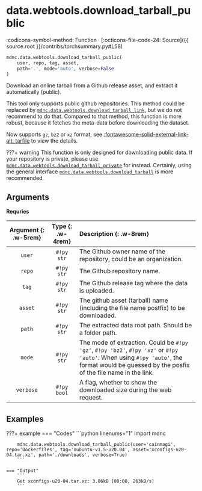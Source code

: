 # data.webtools.download_tarball_public

:codicons-symbol-method: Function · [:octicons-file-code-24: Source]({{ source.root }}/contribs/torchsummary.py#L58)

```python
mdnc.data.webtools.download_tarball_public(
    user, repo, tag, asset,
    path='.', mode='auto', verbose=False
)
```

Download an online tarball from a Github release asset, and extract it automatically (public).

This tool only supports public github repositories. This method could be replaced by [`mdnc.data.webtools.download_tarball_link`](../download_tarball_link), but we do not recommend to do that. Compared to that method, this function is more robust, because it fetches the meta-data before downloading the dataset.

Now supports `gz`, `bz2` or `xz` format, see [:fontawesome-solid-external-link-alt: tarfile][pydoc-tarfile] to view the details.

???+ warning
    This function is only designed for downloading public data. If your repository is private, please use [`mdnc.data.webtools.download_tarball_private`](../download_tarball_private) for instead. Certainly, using the general interface [`mdnc.data.webtools.download_tarball`](../download_tarball) is more recommended.

## Arguments

**Requries**

| Argument {: .w-5rem} | Type {: .w-4rem} | Description {: .w-8rem} |
| :------: | :-----: | :---------- |
| `user`  | `#!py str` | The Github owner name of the repository, could be an organization. |
| `repo`  | `#!py str` | The Github repository name. |
| `tag`   | `#!py str` | The Github release tag where the data is uploaded. |
| `asset` | `#!py str` | The github asset (tarball) name (including the file name postfix) to be downloaded. |
| `path`  | `#!py str` | The extracted data root path. Should be a folder path. |
| `mode`  | `#!py str` | The mode of extraction. Could be `#!py 'gz'`, `#!py 'bz2'`, `#!py 'xz'` or `#!py 'auto'`. When using `#!py 'auto'`, the format would be guessed by the posfix of the file name in the link. |
| `verbose`  | `#!py bool` | A flag, whether to show the downloaded size during the web request. |

## Examples

???+ example
    === "Codes"
        ```python linenums="1"
        import mdnc

        mdnc.data.webtools.download_tarball_public(user='cainmagi', repo='Dockerfiles', tag='xubuntu-v1.5-u20.04', asset='xconfigs-u20-04.tar.xz', path='./downloads', verbose=True)
        ```

    === "Output"
        ```
        Get xconfigs-u20-04.tar.xz: 3.06kB [00:00, 263kB/s]
        ```

[pydoc-tarfile]:https://docs.python.org/3/library/tarfile.html "Read and write tar archive files"
